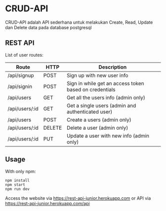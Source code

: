 # CRUD-API
CRUD-API adalah API sederhana untuk melakukan Create, Read, Update dan Delete data pada database postgresql

## REST API

List of user routes:

Route | HTTP | Description
----- | ---- | -----------
/api/signup | POST | Sign up with new user info
/api/signin | POST | Sign in while get an access token based on credentials
/api/users | GET | Get all the users info (admin only)
/api/users/:id | GET | Get a single users (admin and authenticated user)
/api/users | POST | Create a users (admin only)
/api/users/:id | DELETE | Delete a user (admin only)
/api/users/:id | PUT | Update a user with new info (admin only)

## Usage
With only npm:

```
npm install
npm start
npm run dev
```

Access the website via https://rest-api-junior.herokuapp.com or API via https://rest-api-junior.herokuapp.com/api
